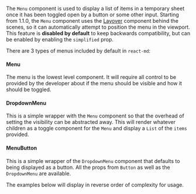 The `Menu` component is used to display a list of items in a temporary sheet
once it has been toggled open by a button or some other input. Starting from
1.1.0, the `Menu` component uses the [Layover](/components/helpers/layovers)
component behind the scenes, so it can automatically attempt to position the
menu in the viewport. This feature is **disabled by default** to keep backwards
compatibility, but can be enabled by enabling the `simplified` prop.

There are 3 types of menus included by default in `react-md`:

#### Menu

The menu is the lowest level component. It will require all control to be
provided by the developer about if the menu should be visible and how it should
be toggled.

#### DropdownMenu

This is a simple wrapper with the `Menu` component so that the overhead of
setting the visibility can be abstracted away. This will render whatever
children as a toggle component for the `Menu` and display a `List` of the
`items` provided.

#### MenuButton

This is a simple wrapper of the `DropdownMenu` component that defaults to being
displayed as a button. All the props from `Button` as well as the `DropdownMenu`
are available.

The examples below will display in reverse order of complexity for usage.
